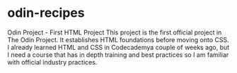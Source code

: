 # odin-recipes
Odin Project - First HTML Project
This project is the first official project in The Odin Project.
It establishes HTML foundations before moving onto CSS.
I already learned HTML and CSS in Codecademya couple of weeks ago,
but I need a course that has in depth training and best practices so I
am familiar with official industry practices.
